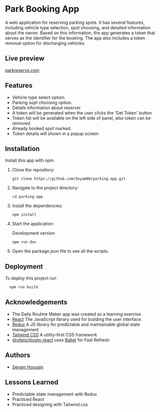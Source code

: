 # Park Booking App

A web application for reserving parking spots. It has several features, including vehicle type selection, spot choosing, and detailed information about the owner. Based on this information, the app generates a token that serves as the identifier for the booking. The app also includes a token removal option for discharging vehicles.

## Live preview

[parkreserve.com](https://parkreserve.netlify.app/)

## Features

- Vehicle type select option.
- Parking sopt choosing option.
- Details information about reserver
- A token will be generated when the user clicks the 'Get Token' button
- Token list will be available on the left side of panel, also token can be removed.
- Already booked spot marked.
- Token details will shown in a popup screen

## Installation

Install this app with npm

1. Clone the repository:

   ```
   git clone https://github.com/Seyam08/parking-app.git
   ```

2. Navigate to the project directory:

   ```
   cd parking-app
   ```

3. Install the dependencies:

   ```
   npm install
   ```

4. Start the application:

   Development version

   ```
   npm run dev
   ```

5. Open the package.json file to see all the scripts.

## Deployment

To deploy this project run

```bash
  npm run build
```

## Acknowledgements

- The Daily Routine Maker app was created as a learning exercise.
- [React](https://react.dev/) The JavaScript library used for building the user interface.
- [Redux](https://redux.js.org/) A JS library for predictable and maintainable global state management
- [Tailwind CSS](https://tailwindcss.com/) A utility-first CSS framework
- [@vitejs/plugin-react](https://github.com/vitejs/vite-plugin-react/blob/main/packages/plugin-react/README.md) uses [Babel](https://babeljs.io/) for Fast Refresh

## Authors

- [Seyam Hossain](https://www.github.com/Seyam08)

## Lessons Learned

- Predictable state management with Redux
- Practiced React
- Practiced designing with Tailwind.css
